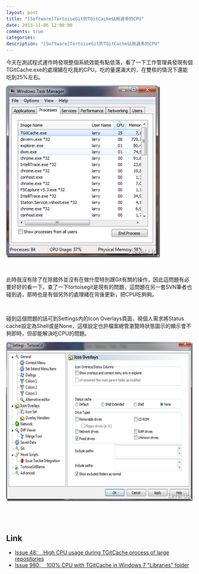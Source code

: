 ```yaml
---
layout: post
title: "[Software]TortoiseGit的TGitCache佔用過多的CPU"
date: 2013-11-06 12:00:00
comments: true
categories: 
description: "[Software]TortoiseGit的TGitCache佔用過多的CPU"
---
```

<p>今天在測試程式運作時發現整個系統效能有點低落，看了一下工作管理員發現有個TGitCache.exe的處理續在吃我的CPU，吃的量還滿大的，在雙核的情況下還能吃到25%左右。</p>  <p><img style="border-bottom: 0px; border-left: 0px; border-top: 0px; border-right: 0px" border="0" alt="2012-04-25_104316" src="\images\posts\f5555952-6823-4785-9a51-8179756c877e\2012-04-25_104316_thumb.png" width="416" height="463" /></a> </p>  <p> </p>  <p>此時我沒有除了在除錯外並沒有在做什麼特別跟Git有關的操作，因此這問題有必要好好的看一下。查了一下tortoisegit是現有的問題，這問題在另一套SVN筆者也碰到過，那時也是有個另外的處理緒在背後更新，把CPU吃夠夠。</p>  <p> </p>  <p>碰到這個問題的話可到Settings內的Icon Overlays頁面，視個人需求將Status cache設定為Shell或是None，這樣設定也許檔案總管瀏覽時狀態圖示的顯示會不夠即時，但卻能解決吃CPU的問題。</p>  <p><a href="http://files.dotblogs.com.tw/larrynung/1204/TGitCacheCPU_BD71/2012-04-25_104440_2.png"><img style="border-bottom: 0px; border-left: 0px; border-top: 0px; border-right: 0px" border="0" alt="2012-04-25_104440" src="\images\posts\f5555952-6823-4785-9a51-8179756c877e\2012-04-25_104440_thumb.png" width="644" height="429" /></a> </p>  <h2> </h2>  <h2>Link</h2>  <ul>   <li><a href="http://code.google.com/p/tortoisegit/issues/detail?id=48" target="_blank">Issue 48:    High CPU usage during TGitCache process of large repositories</a></li>    <li><a href="http://code.google.com/p/tortoisegit/issues/detail?id=980" target="_blank">Issue 980:    100% CPU with TGitCache in Windows 7 "Libraries" folder</li> </ul>